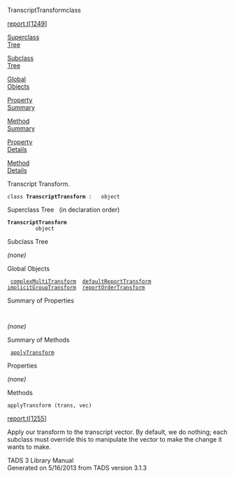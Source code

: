 ---
---
<span class="title">TranscriptTransform</span><span class="type">class</span>

[report.t](../file/report.t.html)\[[1249](../source/report.t.html#1249)\]

[Superclass  
Tree](#_SuperClassTree_)

[Subclass  
Tree](#_SubClassTree_)

[Global  
Objects](#_ObjectSummary_)

[Property  
Summary](#_PropSummary_)

[Method  
Summary](#_MethodSummary_)

[Property  
Details](#_Properties_)

[Method  
Details](#_Methods_)

<div class="fdesc">

Transcript Transform.

`class `**`TranscriptTransform`**` :   object`

</div>

<span id="_SuperClassTree_"></span>

<div class="mjhd">

<span class="hdln">Superclass Tree</span>   (in declaration order)

</div>

**`TranscriptTransform`**  
`         object`  
<span id="_SubClassTree_"></span>

<div class="mjhd">

<span class="hdln">Subclass Tree</span>  

</div>

*(none)* <span id="_ObjectSummary_"></span>

<div class="mjhd">

<span class="hdln">Global Objects</span>  

</div>

` `[`complexMultiTransform`](../object/complexMultiTransform.html)`  `[`defaultReportTransform`](../object/defaultReportTransform.html)`  `[`implicitGroupTransform`](../object/implicitGroupTransform.html)`  `[`reportOrderTransform`](../object/reportOrderTransform.html)`  `
<span id="_PropSummary_"></span>

<div class="mjhd">

<span class="hdln">Summary of Properties</span>  

</div>

` `

*(none)* <span id="_MethodSummary_"></span>

<div class="mjhd">

<span class="hdln">Summary of Methods</span>  

</div>

` `[`applyTransform`](#applyTransform)`  `

<span id="_Properties_"></span>

<div class="mjhd">

<span class="hdln">Properties</span>  

</div>

*(none)* <span id="_Methods_"></span>

<div class="mjhd">

<span class="hdln">Methods</span>  

</div>

<span id="applyTransform"></span>

`applyTransform (trans, vec)`

[report.t](../file/report.t.html)\[[1255](../source/report.t.html#1255)\]

<div class="desc">

Apply our transform to the transcript vector. By default, we do nothing;
each subclass must override this to manipulate the vector to make the
change it wants to make.

</div>

<div class="ftr">

TADS 3 Library Manual  
Generated on 5/16/2013 from TADS version 3.1.3

</div>
